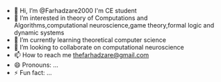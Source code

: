 - 👋 Hi, I’m @Farhadzare2000 I'm CE student
- 👀 I’m interested in theory of Computations and Algorithms,computational neuroscience,game theory,formal logic and dynamic systems
- 🌱 I’m currently learning theoretical computer science
- 💞️ I’m looking to collaborate on computational neuroscience
- 📫 How to reach me thefarhadzare@gmail.com
- 😄 Pronouns: ...
- ⚡ Fun fact: ...

<!---
Farhadzare2000/Farhadzare2000 is a ✨ special ✨ repository because its `README.md` (this file) appears on your GitHub profile.
You can click the Preview link to take a look at your changes.
--->
